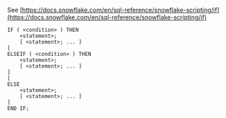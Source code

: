 See [https://docs.snowflake.com/en/sql-reference/snowflake-scripting/if](https://docs.snowflake.com/en/sql-reference/snowflake-scripting/if)
```
IF ( <condition> ) THEN
    <statement>;
    [ <statement>; ... ]
[
ELSEIF ( <condition> ) THEN
    <statement>;
    [ <statement>; ... ]
]
[
ELSE
    <statement>;
    [ <statement>; ... ]
]
END IF;
```
